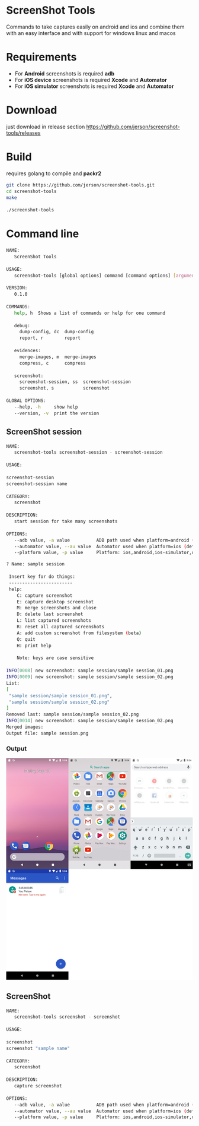 # ScreenShot Tools

Commands to take captures easily on android and ios and combine them with an easy interface and with support for windows linux and macos

# Requirements

- For **Android** screenshots is required **adb**
- For **iOS device** screenshots is required **Xcode** and **Automator**
- For **iOS simulator** screenshots is required **Xcode** and **Automator**

# Download

just download in release section https://github.com/jerson/screenshot-tools/releases

# Build

requires golang to compile and **packr2**

```bash
git clone https://github.com/jerson/screenshot-tools.git
cd screenshot-tools
make

./screenshot-tools
```

# Command line

```bash
NAME:
   ScreenShot Tools

USAGE:
   screenshot-tools [global options] command [command options] [arguments...]

VERSION:
   0.1.0

COMMANDS:
   help, h  Shows a list of commands or help for one command

   debug:
     dump-config, dc  dump-config
     report, r        report

   evidences:
     merge-images, m  merge-images
     compress, c      compress

   screenshot:
     screenshot-session, ss  screenshot-session
     screenshot, s           screenshot

GLOBAL OPTIONS:
   --help, -h     show help
   --version, -v  print the version

```

## ScreenShot session

```bash
NAME:
   screenshot-tools screenshot-session - screenshot-session

USAGE:

screenshot-session
screenshot-session name

CATEGORY:
   screenshot

DESCRIPTION:
   start session for take many screenshots

OPTIONS:
   --adb value, -a value          ADB path used when platform=android (default: "adb")
   --automator value, --au value  Automator used when platform=ios (default: "/usr/bin/automator")
   --platform value, -p value     Platform: ios,android,ios-simulator,desktop (default: "android")

```

```bash
? Name: sample session

 Insert key for do things:
 ------------------------
 help:
	C: capture screenshot
	E: capture desktop screenshot
	M: merge screenshots and close
	D: delete last screenshot
	L: list captured screenshots
	R: reset all captured screenshots
	A: add custom screenshot from filesystem (beta)
	Q: quit
	H: print help

	Note: keys are case sensitive

INFO[0008] new screenshot: sample session/sample session_01.png
INFO[0009] new screenshot: sample session/sample session_02.png
List:
[
 "sample session/sample session_01.png",
 "sample session/sample session_02.png"
]
Removed last: sample session/sample session_02.png
INFO[0014] new screenshot: sample session/sample session_02.png
Merged images:
Output file: sample session.png

```

### Output

![Sample output](./docs/output_session.png)

## ScreenShot

```bash
NAME:
   screenshot-tools screenshot - screenshot

USAGE:

screenshot
screenshot "sample name"

CATEGORY:
   screenshot

DESCRIPTION:
   capture screenshot

OPTIONS:
   --adb value, -a value          ADB path used when platform=android (default: "adb")
   --automator value, --au value  Automator used when platform=ios (default: "/usr/bin/automator")
   --platform value, -p value     Platform: ios,android,ios-simulator,desktop (default: "android")

```
